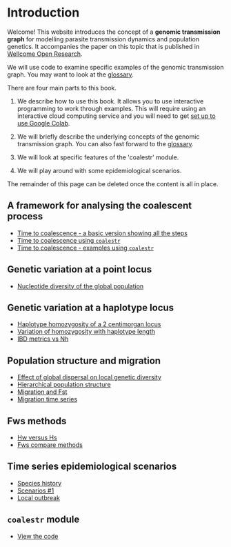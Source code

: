 # Introduction

Welcome!  This website introduces the concept of a **genomic transmission graph** for modelling parasite transmission dynamics and population genetics.  It accompanies the paper on this topic that is published in [Wellcome Open Research](https://wellcomeopenresearch.org/articles/8-22).

We will use code to examine specific examples of the genomic transmission graph.  You may want to look at the [glossary](glossary.md).

There are four main parts to this book.

1. We describe how to use this book.  It allows you to use interactive programming to work through examples.  This will require using an interactive cloud computing service and you will need to get [set up to use Google Colab](using-google-colab.md). 

1. We will briefly describe the underlying concepts of the genomic transmission graph.  You can also fast forward to the [glossary](glossary.md).

1. We will look at specific features of the 'coalestr' module.

1. We will play around with some epidemiological scenarios.

The remainder of this page can be deleted once the content is all in place.

## A framework for analysing the coalescent process

- [Time to coalescence - a basic version showing all the steps](coalescence_time_basic.ipynb)
- [Time to coalescence using `coalestr`](coalescence_time.ipynb)
- [Time to coalescence - examples using `coalestr`](coalescence_time_examples.ipynb)

## Genetic variation at a point locus

- [Nucleotide diversity of the global population](diversity_global.ipynb)

## Genetic variation at a haplotype locus

- [Haplotype homozygosity of a 2 centimorgan locus](haplotype_homozygosity_27kb.ipynb)
- [Variation of homozygosity with haplotype length](haplotype_homozygosity_vs_length.ipynb)
- [IBD metrics vs Nh](ibd_vs_nh.ipynb)

## Population structure and migration

- [Effect of global dispersal on local genetic diversity](migration_simple.ipynb)
- [Hierarchical population structure](hierarchical_population_structure.ipynb)
- [Migration and Fst](migration_Fst.ipynb)
- [Migration time series](migration_time_series.ipynb)

## Fws methods

- [Hw versus Hs](hw_vs_hs.ipynb)
- [Fws compare methods](fws_compare_methods.ipynb)

## Time series epidemiological scenarios

- [Species history](species_history.ipynb)
- [Scenarios #1](scenario_1.ipynb)
- [Local outbreak](local_outbreak.ipynb)

## `coalestr` module

- [View the code](coalestr.py)
